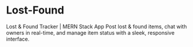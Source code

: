 # Lost-Found
Lost &amp; Found Tracker | MERN Stack App Post lost &amp; found items, chat with owners in real-time, and manage item status with a sleek, responsive interface.
